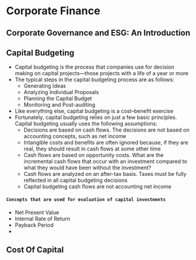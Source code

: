# Corporate Finance

## Corporate Governance and ESG: An Introduction

## Capital Budgeting
- Capital budgeting is the process that companies use for decision making on capital 
projects—those projects with a life of a year or more
- The typical steps in the capital budgeting process 
are as follows:
  - Generating Ideas
  - Analyzing Individual Proposals
  - Planning the Capital Budget
  - Monitoring and Post-auditing
- Like everything else, capital budgeting is a cost–benefit exercise
- Fortunately, capital budgeting relies on just a few basic principles. Capital budgeting usually uses the following assumptions:
  - Decisions are based on cash flows. The decisions are not based on accounting concepts, such as net income
  - Intangible costs and benefits are often ignored because, if they are real, they should result in cash flows at some other time
  - Cash flows are based on opportunity costs. What are the incremental cash flows that occur with an investment compared to what they would have been without the investment?
  - Cash flows are analyzed on an after-tax basis. Taxes must be fully reflected in all capital budgeting decisions
  - Capital budgeting cash flows are not accounting net income
#### ```Concepts that are used for evaluation of capital investments```
- Net Present Value
- Internal Rate of Return
- Payback Period
- 
## Cost Of Capital
